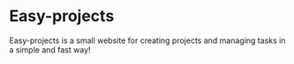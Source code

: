 # Easy-projects
Easy-projects is a small website for creating projects and managing tasks in a simple and fast way!
